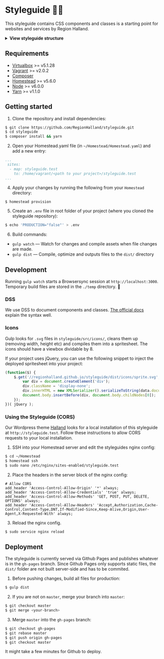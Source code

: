 # Styleguide 💅🏾

This styleguide contains CSS components and classes is a starting point for websites and services by Region Halland.

<details><summary><strong>View styleguide structure</strong></summary>
<p>


```sh
styleguide/                    # → Root
├── src/                       # → Source files
│   ├── fonts/                 # → Fonts used
│   ├── icons/                 # → Icon source files
│   ├── img/                   # → Static images, like Region Halland logo
│   ├── js/                    # → Javascript files
│   ├── php/                   # → PHP (Presentation purposes only)
│   │   ├── cache/             # → Cached blade files (never edit, never commit)
│   │   ├── views/             # → Blade views
│   │   ├── App.php            # → Build views
│   ├── scss/                  # → SCSS Files
│   │   ├── main.scss          # → Styleguide entry file
│   │   ├── presentation.scss  # → Presentational SCSS Entry file
│   │   ├── base/              # → Reset and font declarations
│   │   ├── components/        # → Components
│   │   ├── config/            # → Utility classes
│   │   ├── mixins/            # → Mixins
│   │   ├── presentation/      # → Presentational css (not compiled)
│   │   ├── settings/          # → Variables
│   ├── icons-template.scss    # → (Presentational only) Template for icons
├── docs/                      # → Automatically generated docs (never edit)
├── temp/                      # → Locally built assets (never edit, never commit)
├── dist/                      # → Built assets (never edit)
├── .env                       # → Environment variables (never commit)
├── composer.json              # → PHP dependencies
├── composer.lock              # → Composer lock file (never edit)
├── package.json               # → Node.js dependencies and scripts
├── package.lock               # → NPM lock file (never edit)
├── node_modules/              # → Node.js packages (never edit, never commit)
└── vendor/                    # → Composer packages (never edit, never commit)
```

<p>
</details>

## Requirements

* [Virtualbox](https://www.virtualbox.org/) >= v5.1.28 
* [Vagrant](https://www.vagrantup.com/) >= v2.0.2 
* [Composer](https://getcomposer.org/)
* [Homestead](https://laravel.com/docs/5.6/homestead) >= v5.6.0
* [Node](https://nodejs.org/en/) >= v6.0.0 
* [Yarn](https://yarnpkg.com/) >= v1.1.0 


## Getting started

1. Clone the repository and install dependencies:
```sh
$ git clone https://github.com/RegionHalland/styleguide.git
$ cd styleguide
$ composer install && yarn
```

2. Open your Homestead.yaml file (in `~/Homestead/Homestead.yaml`) and add a new entry: 
```yaml
...
 sites:    
  - map: styleguide.test
    to: /home/vagrant/<path to your project>/styleguide.test
...
```

4. Apply your changes by running the following from your `Homestead` directory:
```sh
$ homestead provision
```

5. Create an `.env` file in root folder of your project (where you cloned the styleguide repository):
```sh
$ echo 'PRODUCTION="false"' > .env
```

6. Build commands:
* `gulp watch` — Watch for changes and compile assets when file changes are made.
* `gulp dist` — Compile, optimize and outputs files to the `dist/` directory


## Development

Running `gulp watch` starts a Browsersync session at `http://localhost:3000`. Temporary build files are stored in the `./temp` directory. :tada:

### DSS

We use DSS to document components and classes. [The official docs](https://github.com/DSSWG/DSS) explain the syntax well.

### Icons

Gulp looks for `.svg` files in `styleguide/src/icons/`, cleans them up (removing width, height etc) and compiles them into a spritesheet. The icons should have a viewbox dividable by 8.

If your project uses jQuery, you can use the following snippet to inject the deployed spritesheet into your project:

```js
(function($) {
	$.get('//regionhalland.github.io/styleguide/dist/icons/sprite.svg', function(data) {
		var div = document.createElement('div');
		div.className = 'display-none';
		div.innerHTML = new XMLSerializer().serializeToString(data.documentElement);
		document.body.insertBefore(div, document.body.childNodes[0]);
	});
})( jQuery );
```

### Using the Styleguide (CORS)

Our Wordpress theme [Halland](https://github.com/RegionHalland/halland) looks for a local installation of this styleguide at `http://styleguide.test`. Follow these instructions to allow CORS requests to your local installation.

1. SSH into your Homestead server and edit the styleguides nginx config:
```sh
$ cd ~/Homestead
$ homestead ssh
$ sudo nano /etc/nginx/sites-enabled/styleguide.test
```

2. Place the headers in the server block of the nginx config:
```nginx
# Allow CORS
add_header 'Access-Control-Allow-Origin' '*' always;
add_header 'Access-Control-Allow-Credentials' 'true' always;
add_header 'Access-Control-Allow-Methods' 'GET, POST, PUT, DELETE, OPTIONS' always;
add_header 'Access-Control-Allow-Headers' 'Accept,Authorization,Cache-Control,Content-Type,DNT,If-Modified-Since,Keep-Alive,Origin,User-Agent,X-Requested-With' always;
```

3. Reload the nginx config.
```sh
$ sudo service nginx reload
```

## Deployment

The styleguide is currently served via Github Pages and publishes whatever is in the `gh-pages` branch. Since Github Pages only supports static files, the `dist/` folder are not built server-side and has to be commited.

1. Before pushing changes, build all files for production:
```sh
$ gulp dist
```

2. If you are not on `master`, merge your branch into `master`:
```sh
$ git checkout master
$ git merge <your-branch>
```

3. Merge `master` into the `gh-pages` branch:
```sh
$ git checkout gh-pages
$ git rebase master
$ git push origin gh-pages
$ git checkout master
```

It might take a few minutes for Github to deploy.
